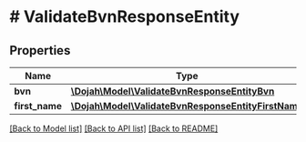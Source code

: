 # # ValidateBvnResponseEntity

## Properties

Name | Type | Description | Notes
------------ | ------------- | ------------- | -------------
**bvn** | [**\Dojah\Model\ValidateBvnResponseEntityBvn**](ValidateBvnResponseEntityBvn.md) |  | [optional]
**first_name** | [**\Dojah\Model\ValidateBvnResponseEntityFirstName**](ValidateBvnResponseEntityFirstName.md) |  | [optional]

[[Back to Model list]](../../README.md#models) [[Back to API list]](../../README.md#endpoints) [[Back to README]](../../README.md)
